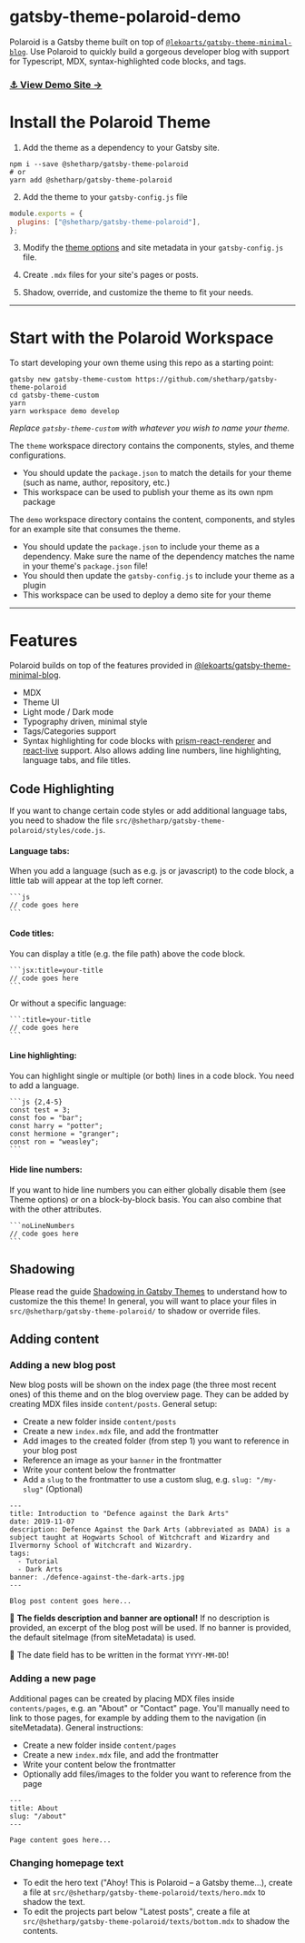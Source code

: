 # gatsby-theme-polaroid-demo

Polaroid is a Gatsby theme built on top of [`@lekoarts/gatsby-theme-minimal-blog`](https://www.gatsbyjs.org/packages/@lekoarts/gatsby-theme-minimal-blog/).
Use Polaroid to quickly build a gorgeous developer blog with support for Typescript, MDX, syntax-highlighted code blocks, and tags.

### [⚓️ View Demo Site →](https://shetharp.github.io/gatsby-theme-polaroid/)

# Install the Polaroid Theme

1. Add the theme as a dependency to your Gatsby site.

```shell
npm i --save @shetharp/gatsby-theme-polaroid
# or
yarn add @shetharp/gatsby-theme-polaroid
```

2. Add the theme to your `gatsby-config.js` file

```js:title=gatsby-config.js
module.exports = {
  plugins: ["@shetharp/gatsby-theme-polaroid"],
};
```

3. Modify the [theme options](https://github.com/LekoArts/gatsby-themes/tree/master/themes/gatsby-theme-minimal-blog) and site metadata in your `gatsby-config.js` file.

4. Create `.mdx` files for your site's pages or posts.

5. Shadow, override, and customize the theme to fit your needs.

---

# Start with the Polaroid Workspace

To start developing your own theme using this repo as a starting point:

```shell
gatsby new gatsby-theme-custom https://github.com/shetharp/gatsby-theme-polaroid
cd gatsby-theme-custom
yarn
yarn workspace demo develop
```

_Replace `gatsby-theme-custom` with whatever you wish to name your theme._

The `theme` workspace directory contains the components, styles, and theme configurations.

- You should update the `package.json` to match the details for your theme (such as name, author, repository, etc.)
- This workspace can be used to publish your theme as its own npm package

The `demo` workspace directory contains the content, components, and styles for an example site that consumes the theme.

- You should update the `package.json` to include your theme as a dependency. Make sure the name of the dependency matches the name in your theme's `package.json` file!
- You should then update the `gatsby-config.js` to include your theme as a plugin
- This workspace can be used to deploy a demo site for your theme

---

# Features

Polaroid builds on top of the features provided in [@lekoarts/gatsby-theme-minimal-blog](https://www.gatsbyjs.org/packages/@lekoarts/gatsby-theme-minimal-blog/).

- MDX
- Theme UI
- Light mode / Dark mode
- Typography driven, minimal style
- Tags/Categories support
- Syntax highlighting for code blocks with [prism-react-renderer](https://github.com/FormidableLabs/prism-react-renderer) and [react-live](https://github.com/FormidableLabs/react-live) support. Also allows adding line numbers, line highlighting, language tabs, and file titles.

## Code Highlighting

If you want to change certain code styles or add additional language tabs, you need to shadow the file `src/@shetharp/gatsby-theme-polaroid/styles/code.js`.

#### Language tabs:

When you add a language (such as e.g. js or javascript) to the code block, a little tab will appear at the top left corner.

````
```js
// code goes here
```
````

#### Code titles:

You can display a title (e.g. the file path) above the code block.

````
```jsx:title=your-title
// code goes here
```
````

Or without a specific language:

````
```:title=your-title
// code goes here
```
````

#### Line highlighting:

You can highlight single or multiple (or both) lines in a code block. You need to add a language.

````
```js {2,4-5}
const test = 3;
const foo = "bar";
const harry = "potter";
const hermione = "granger";
const ron = "weasley";
```
````

#### Hide line numbers:

If you want to hide line numbers you can either globally disable them (see Theme options) or on a block-by-block basis. You can also combine that with the other attributes.

````
```noLineNumbers
// code goes here
```
````

## Shadowing

Please read the guide [Shadowing in Gatsby Themes](https://www.gatsbyjs.org/docs/themes/shadowing/) to understand how to customize the this theme!
In general, you will want to place your files in `src/@shetharp/gatsby-theme-polaroid/` to shadow or override files.

## Adding content

### Adding a new blog post

New blog posts will be shown on the index page (the three most recent ones) of this theme and on the blog overview page.
They can be added by creating MDX files inside `content/posts`. General setup:

- Create a new folder inside `content/posts`
- Create a new `index.mdx` file, and add the frontmatter
- Add images to the created folder (from step 1) you want to reference in your blog post
- Reference an image as your `banner` in the frontmatter
- Write your content below the frontmatter
- Add a `slug` to the frontmatter to use a custom slug, e.g. `slug: "/my-slug"` (Optional)

```mdx
---
title: Introduction to "Defence against the Dark Arts"
date: 2019-11-07
description: Defence Against the Dark Arts (abbreviated as DADA) is a subject taught at Hogwarts School of Witchcraft and Wizardry and Ilvermorny School of Witchcraft and Wizardry.
tags:
  - Tutorial
  - Dark Arts
banner: ./defence-against-the-dark-arts.jpg
---

Blog post content goes here...
```

📍 **The fields description and banner are optional!**
If no description is provided, an excerpt of the blog post will be used.
If no banner is provided, the default siteImage (from siteMetadata) is used.

📍 The date field has to be written in the format `YYYY-MM-DD`!

### Adding a new page

Additional pages can be created by placing MDX files inside `contents/pages`, e.g. an "About" or "Contact" page.
You'll manually need to link to those pages, for example by adding them to the navigation (in siteMetadata). General instructions:

- Create a new folder inside `content/pages`
- Create a new `index.mdx` file, and add the frontmatter
- Write your content below the frontmatter
- Optionally add files/images to the folder you want to reference from the page

```mdx
---
title: About
slug: "/about"
---

Page content goes here...
```

### Changing homepage text

- To edit the hero text ("Ahoy! This is Polaroid &ndash; a Gatsby theme...), create a file at `src/@shetharp/gatsby-theme-polaroid/texts/hero.mdx` to shadow the text.
- To edit the projects part below "Latest posts", create a file at `src/@shetharp/gatsby-theme-polaroid/texts/bottom.mdx` to shadow the contents.
